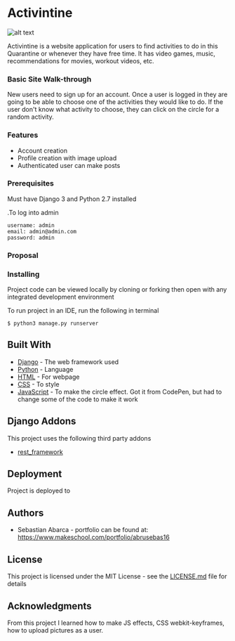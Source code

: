 # Activintine
![alt text]()

Activintine is a website application for users to find activities to do in this Quarantine or whenever they have free time. It has video games, music, recommendations for movies, workout videos, etc.

### Basic Site Walk-through

New users need to sign up for an account. Once a user is logged in they are going to be able to choose one of the activities they would like to do. If the user don't know what activity to choose, they can click on the circle for a random activity.

### Features

* Account creation
* Profile creation with image upload
* Authenticated user can make posts


### Prerequisites

Must have Django 3 and Python 2.7 installed

.To log into admin

```
username: admin
email: admin@admin.com
password: admin
```

### Proposal


### Installing

Project code can be viewed locally by cloning or forking then open with any integrated development environment

To run project in an IDE, run the following in terminal
```
$ python3 manage.py runserver
```

## Built With

* [Django](https://www.djangoproject.com/) - The web framework used
* [Python](https://www.python.org/) - Language
* [HTML](https://en.wikipedia.org/wiki/HTML) - For webpage
* [CSS](https://en.wikipedia.org/wiki/Cascading_Style_Sheets) - To style
* [JavaScript](https://codepen.io/afahim/pen/yeFuh#code-area) - To make the circle effect. Got it from CodePen, but had to change some of the code to make it work

## Django Addons
This project uses the following third party addons

* [rest_framework](https://www.django-rest-framework.org/)


## Deployment

Project is deployed to

## Authors

* Sebastian Abarca - portfolio can be found at:
https://www.makeschool.com/portfolio/abrusebas16


## License

This project is licensed under the MIT License - see the [LICENSE.md](LICENSE.md) file for details


## Acknowledgments

From this project I learned how to make JS effects, CSS webkit-keyframes, how to upload pictures as a user.
